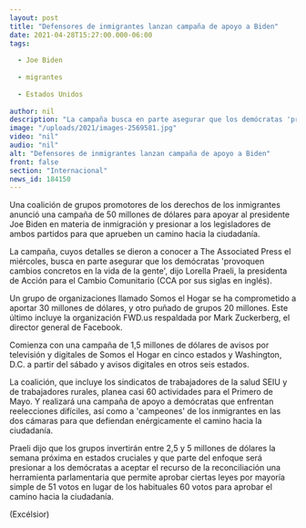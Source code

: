```yaml
---
layout: post
title: "Defensores de inmigrantes lanzan campaña de apoyo a Biden"
date: 2021-04-28T15:27:00.000-06:00
tags:
  
  - Joe Biden
  
  - migrantes
  
  - Estados Unidos
  
author: nil
description: "La campaña busca en parte asegurar que los demócratas 'provoquen cambios concretos en la vida de la gente'"
image: "/uploads/2021/images-2569581.jpg"
video: "nil"
audio: "nil"
alt: "Defensores de inmigrantes lanzan campaña de apoyo a Biden"
front: false
section: "Internacional"
news_id: 184150
---
```


Una coalición de grupos promotores de los derechos de los inmigrantes anunció una campaña de 50 millones de dólares para apoyar al presidente Joe Biden en materia de inmigración y presionar a los legisladores de ambos partidos para que aprueben un camino hacia la ciudadanía.

La campaña, cuyos detalles se dieron a conocer a The Associated Press el miércoles, busca en parte asegurar que los demócratas 'provoquen cambios concretos en la vida de la gente', dijo Lorella Praeli, la presidenta de Acción para el Cambio Comunitario (CCA por sus siglas en inglés).

Un grupo de organizaciones llamado Somos el Hogar se ha comprometido a aportar 30 millones de dólares, y otro puñado de grupos 20 millones. Este último incluye la organización FWD.us respaldada por Mark Zuckerberg, el director general de Facebook.

Comienza con una campaña de 1,5 millones de dólares de avisos por televisión y digitales de Somos el Hogar en cinco estados y Washington, D.C. a partir del sábado y avisos digitales en otros seis estados.

La coalición, que incluye los sindicatos de trabajadores de la salud SEIU y de trabajadores rurales, planea casi 60 actividades para el Primero de Mayo. Y realizará una campaña de apoyo a demócratas que enfrentan reelecciones difíciles, así como a 'campeones' de los inmigrantes en las dos cámaras para que defiendan enérgicamente el camino hacia la ciudadanía.

Praeli dijo que los grupos invertirán entre 2,5 y 5 millones de dólares la semana próxima en estados cruciales y que parte del enfoque será presionar a los demócratas a aceptar el recurso de la reconciliación una herramienta parlamentaria que permite aprobar ciertas leyes por mayoría simple de 51 votos en lugar de los habituales 60 votos para aprobar el camino hacia la ciudadanía.

(Excélsior)